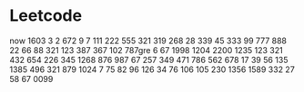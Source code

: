 # Leetcode
now
1603
3
2
672
9
7
111
222
555
321
319
268
28
339
45
333
99
777
888
22
66
88
321
123
387
367
102
787gre
6
67
1998
1204
2200
1235
123
321
432
654
226
345
1268
876
987
67
257
349
471
786
562
678
17
39
56
135
1385
496
321
879
1024
7
75
82
96
126
34
76
106
105
230
1356
1589
332
27
58
67
0099
